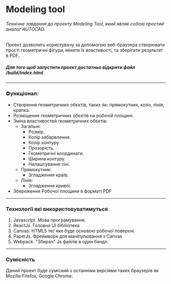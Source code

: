 # Modeling tool
###### Технічне завдання до проекту Modeling Tool, який являє собою проcтий аналог AUTOCAD.

Проект дозволить користувачу за допомогою веб-браузера створювати прості геометричні фігури, міняти їх властивості, та зберігати результат в PDF.

##### Для того щоб запустити проект достатньо відкрити файл _/build/index.html_ 

---
### Функціонал:
- Створення геометричних обєктів, таких як: прямокутник, коло, лінія, крапка.
- Розміщення геометричних обєктів на робочій площині.
- Зміна властивостей геометричних обєктів:
  -  Загальні:
      - Розмір.
      - Колір забарвлення.
      - Колір контуру.
      - Прозорість.
      - Геометричні координати.
      - Ширина контуру.
      - Налаштування тіні.
  - Прямокутник:
    - Згладження країв.
  - Лінія:
    - Згладження кривої. 
 - Збереження Робочої площини в форматі PDF
 - - - 

 ### Технології які використовуватимуться

1. Javascript. Мова програмування.
1. ReactJs. Головна UI бібліотека
2. Canvas. HTML5 тег яке буде основою робочої поверхні. 
3. PaperJs. Фреймворк для маніпулювання з Canvas
4. Webpack. "Збирач" Js файлів в один бандл.

 --- 
### Сумісність

Даний проект буде сумісний з останніми версіями таких браузерів як Mozilla Firefox, Google Chrome.
